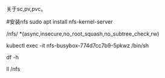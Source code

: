 关于sc,pv,pvc。


#安装nfs
sudo apt install nfs-kernel-server

/nfs/ *(async,insecure,no_root_squash,no_subtree_check,rw)

kubectl exec -it nfs-busybox-774d7cc7b9-5pkwz /bin/sh

df -h

ll /nfs

